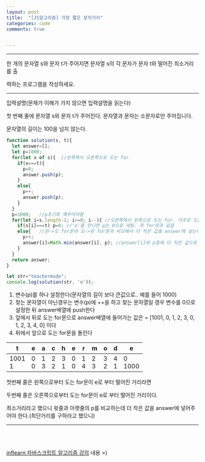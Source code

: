 ```yaml
---
layout: post
title:  "[JS알고리즘] 가장 짧은 문자거리"
categories: code 
comments: true


---
```






---

한 개의 문자열 s와 문자 t가 주어지면 문자열 s의 각 문자가 문자 t와 떨어진 최소거리를 출

력하는 프로그램을 작성하세요.

---

입력설명(문제가 이해가 가지 않으면 입력설명을 읽는다)

첫 번째 줄에 문자열 s와 문자 t가 주어진다. 문자열과 문자는 소문자로만 주어집니다.

문자열의 길이는 100을 넘지 않는다.



~~~javascript
function solution(s, t){
  let answer=[];
  let p=1000;
  for(let x of s){	//왼쪽에서 오른쪽으로 도는 for
    if(x===t){
      p=0;
      answer.push(p);
    }
    else{
      p++;
      answer.push(p);
    }
  }
  p=1000;	//p초기화 해주어야함
  for(let i=s.length-1; i>=0; i--){	//오른쪽에서 왼쪽으로 도는 for. 거꾸로 도는거라 index로 구해야함
    if(s[i]===t) p=0; //'e'를 만나면 p는 0으로 세팅. 위 for문과 같음
    else{	//왼->오 for문과 오->왼 for문과 비교해서 더 작은 값을 answer에 넣는다
      p++;
      answer[i]=Math.min(answer[i], p);	//answer[i]와 p중에 더 작은 값으로 answer[i]에 넣어라
    }
  }
  return answer;
}

let str="teachermode";
console.log(solution(str, 'e'));
~~~



1. 변수(p)를 하나 설정한다(문자열의 길이 보다 큰값으로.. 예를 들어 1000)
2. 찾는 문자열이 아닌경우는 변수(p)에 ++을 하고 찾는 문자열일 경우 변수를 0으로 설정한 뒤 answer배열에 push한다
3. 앞에서 뒤로 도는 for문으로 answer배열에 들어가는 값은 = [1001, 0, 1, 2, 3, 0, 1, 2, 3, 4, 0] 이다
4. 뒤에서 앞으로 도는 for문을 돌린다



| t           | e        | a        | c        | h        | e        | r        | m        | o        | d        | e           |
| ----------- | -------- | -------- | -------- | -------- | -------- | -------- | -------- | -------- | -------- | ----------- |
| 1001<br />1 | 0<br />0 | 1<br />3 | 2<br />2 | 3<br />1 | 0<br />0 | 1<br />4 | 2<br />3 | 3<br />2 | 4<br />1 | 0<br />1000 |



첫번째 줄은 왼쪽으로부터 도는 for문이 e로 부터 떨어진 거리라면

두번째 줄은 오른쪽으로부터 도는 for문이 e로 부터 떨어진 거리이다.

최소거리라고 했으니 윗줄과 아랫줄의 p를 비교하는데 더 작은 값을 answer에 넣어주어야 한다.(최단거리를 구하라고 했으니)



---

<br>

<br>

[inflearn 자바스크립트 알고리즘 강의](https://www.inflearn.com/course/%EC%9E%90%EB%B0%94%EC%8A%A4%ED%81%AC%EB%A6%BD%ED%8A%B8-%EC%95%8C%EA%B3%A0%EB%A6%AC%EC%A6%98-%EB%AC%B8%EC%A0%9C%ED%92%80%EC%9D%B4/dashboard) 내용 =)